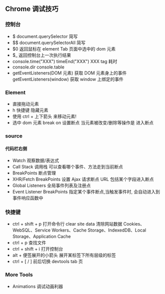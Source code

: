 ## Chrome 调试技巧

### 控制台

- $ document.querySelector 简写
- $$ document.querySelectorAll 简写
- $0 返回鼠标在 element Tab 页面中选中的 dom 元素
- $\_ 返回控制台上一次执行结果
- console.time("XXX") timeEnd("XXX") XXX tag 耗时
- console.dir console.table
- getEventListeners(DOM 元素) 获取 DOM 元素身上的事件 getEventListeners(window) 获取 window 上绑定的事件

### Element

- 直接拖动元素
- h 快捷键 隐藏元素
- 使用 ctrl + 上下箭头 来移动元素!
- 选中 dom 元素 break on 设置断点 当元素被改变/删除等操作是 进入断点

### source

#### 代码栏右侧

- Watch 观察数据/表达式
- Call Stack 调用栈 可以查看哪个事件、方法走到当前断点
- BreakPoints 断点管理
- XHR/Fetch BreakPoints 设置 Ajax 请求断点 URL 包括某个字段进入断点
- Global Listeners 全局事件列表及注册点
- Event Listener BreakPoints 指定某个事件断点,当触发事件时, 会自动进入到事件响应函数中

### 快捷键

- ctrl + shift + p 打开命令行
  clear site data 清除网站数据 Cookies、WebSQL、Service Workers、Cache Storage、IndexedDB、Local Storage、Application Cache
- ctrl + p 查找文件
- ctrl + shift + i 打开控制台
- alt + 便签展开的小箭头 展开某标签下所有层级的标签
- ctrl + [ / ] 前后切换 devtools tab 页

### More Tools

- Animations 调试动画利器
